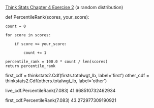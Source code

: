 [Think Stats Chapter 4 Exercise 2](http://greenteapress.com/thinkstats2/html/thinkstats2005.html#toc41) (a random distribution)

def PercentileRank(scores, your_score):

    count = 0
    
    for score in scores:
    
        if score <= your_score:
        
            count += 1

    percentile_rank = 100.0 * count / len(scores)
    return percentile_rank

            
  first_cdf = thinkstats2.Cdf(firsts.totalwgt_lb, label='first')
  other_cdf = thinkstats2.Cdf(others.totalwgt_lb, label='other')
  
  live_cdf.PercentileRank(7.083)
  41.668510732462934
  
  first_cdf.PercentileRank(7.083)
  43.272977309190921
  
